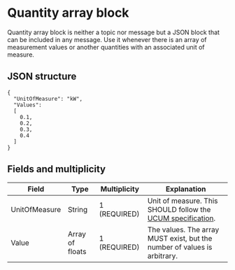 # Quantity array block

Quantity array block is neither a topic nor message but a JSON block that can be included in any message. Use it whenever there is an array of measurement values or another quantities with an associated unit of measure.


## JSON structure

```nohighlight
{
  "UnitOfMeasure": "kW",
  "Values":
  [
    0.1,
    0.2,
    0.3,
    0.4
  ]
}
```


## Fields and multiplicity

| Field | Type | Multiplicity | Explanation |
|-|-|-|-|
| UnitOfMeasure | String | 1 (REQUIRED) | Unit of measure. This SHOULD follow the [UCUM specification](core_ucum.md). |
| Value | Array of floats | 1 (REQUIRED) | The values. The array MUST exist, but the number of values is arbitrary. |
